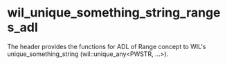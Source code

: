 # wil_unique_something_string_ranges_adl
The header provides the functions for ADL of Range concept to WIL's unique_something_string (wil::unique_any&lt;PWSTR, ...>).
